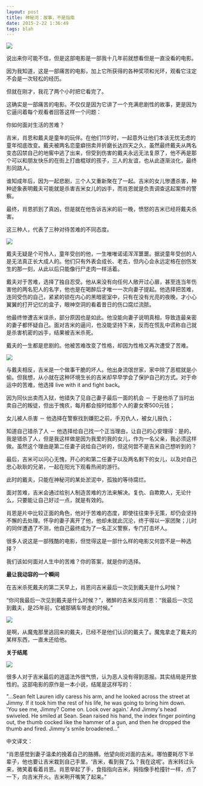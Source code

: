 ```yaml
---
layout: post
title: 神秘河：故事，不是指南
date: 2015-2-22 1:36:49
tags: blah
---
```

![](http://that-boy.qiniudn.com/2015/mysticriver-04.png)

说出来你可能不信，但是这部电影是一部我十几年前就想看但是一直没看的电影。

因为我知道，这是一部痛苦的电影，加上它所获得的各种奖项和光环，观看它注定不会是一次轻松的经历。

但就在刚才，我花了两个小时把它看完了。

这确实是一部痛苦的电影。不仅仅是因为它讲了一个充满悲剧性的故事，更是因为它逼问着每个观看者回答这样一个问题：

你如何面对生活的苦难？

吉米，肖恩和戴夫是童年的玩伴。在他们11岁时，一起意外让他们本该无忧无虑的童年彻底改变。戴夫被两名恋童癖拐卖并折磨长达四天之久，虽然最终戴夫从两名变态囚禁自己的地窖中逃了出来，但受到伤害的戴夫永远无法复原了，他不再是那个可以和朋友快乐的在街上打曲棍球的孩子，三人的友谊，也从此逐渐淡化，最终形同路人。

谁知成年后，因为一起悲剧，三个人又重新聚在了一起。吉米的女儿惨遭杀害，种种迹象表明戴夫可能就是杀害吉米女儿的凶手，而肖恩就是负责调查这起案件的警察。

最终，肖恩抓到了真凶，但是就在他告诉吉米的前一晚，愤怒的吉米已经将戴夫杀害。

这三种人，代表了三种对待苦难的不同态度。

![](http://that-boy.qiniudn.com/2015/mysticriver-05.png)

戴夫无疑是个可怜人，童年受创的他，一生唯唯诺诺浑浑噩噩。据说童年受创的人是无法真正长大成人的。他们只有外表会成长、老去，但内心会永远定格在创伤发生的那一刻，从此以后只能像行尸走肉一样活着。

戴夫对于苦难，选择了独自忍受。他从来没有向任何人敞开过心扉，甚至连当年伤害他的两名犯人的名字，他也是在喝醉后才唯一一次向妻子提起。他选择把苦难，连同受伤的自己，紧紧的锁在内心的黑暗密室中，只有在没有光亮的夜晚，才小心翼翼的打开记忆的盒子，眼神空洞的看着昔日的伤口腐烂流脓。

他最终惨遭吉米误杀，部分原因也是如此。他没能向妻子说明真相，导致连最亲密的妻子都怀疑自己。面对吉米的逼问，也没能坚持下来，反而在慌乱中谎称自己就是杀害机密的凶手，结果被吉米杀死。

戴夫的一生都是悲剧的。他被苦难改变了性格，却因为性格又再次遭受了苦难。

![](http://that-boy.qiniudn.com/2015/mysticriver-02.jpg)

与戴夫相反，吉米是一个做事干脆的坏人。他出身流氓世家，家中除了恶棍就是小偷。但我想，从小就在这种环境生长的吉米却早早学会了保护自己的方式。对于命运中的苦难，他选择 live with it and fight back。

因为同伙出卖而入狱，他错失了见自己妻子最后一面的机会 － 于是他杀了当时出卖自己的叛徒，但出于愧疚，每月都会按时给那个人的妻女寄500元钱；

女儿被人杀害 － 他选择在警察找到嫌犯之前，手刃仇人，被女儿报仇；

知道自己错杀了人 － 他选择给自己找一个正当理由，让自己的心安理得：是的，我是错杀了人，但是我这样做是因为我爱的我的女儿，作为一名父亲，我必须这样做。虽然这个理由是第二任妻子说给自己听的，但这何尝不是吉米自己想听到的？

最后，吉米可以问心无愧，开心的和第二任妻子以及两名剩下的女儿，以及对自己忠心耿耿的兄弟，一起在阳光下观看热闹的游行。

此时的戴夫，只能在神秘河的某处淤泥中，孤独的等待腐烂。

面对苦难，吉米会通过给别人制造苦难的方法来解决。复仇、自欺欺人，无论什么，只要能让自己好过一点，就是有效的。

肖恩是片中比较正面的角色，他对于苦难的态度，即使往往束手无策，却仍会坚持不懈的去处理。怀孕的妻子离开了他，他却未就此沉沦，终于得以一家团聚；儿时的同伴遭遇了不测，他自己最终成为了一名正义警察，专门打击坏人。

很多人说这是一部残酷的电影，但觉得这是一部什么样的电影又何尝不是一种选择？

我们该如何面对人生中的苦难？你的答案，就是你的选择。

**最让我动容的一个瞬间**

在吉米杀死戴夫的第二天早上，肖恩问吉米最后一次见到戴夫是什么时候？

“你问我最后一次见到戴夫是什么时候？”，微醉的吉米反问肖恩：“我最后一次见到戴夫，是25年前，它被那辆车带走的时候。”

![](http://that-boy.qiniudn.com/2015/mysticriver-01.jpg)

是啊，从魔鬼那里逃回来的戴夫，已经不是他们认识的戴夫了。魔鬼拿走了戴夫的某样东西，一直未还给他。

**关于结尾**

![](http://that-boy.qiniudn.com/2015/mysticriver-03.jpg)

很多人对于吉米最后的逍遥法外很气愤，认为恶人没有得到恶报。其实结局是开放性的。这部电影的原作是一本小说，结尾是这样写的：

"...Sean felt Lauren idly caress his arm, and he looked across the street at Jimmy. If it took him the rest of his life, he was going to bring him down. 'You see me, Jimmy? Come on. Look over again.' And Jimmy's head swiveled. He smiled at Sean. Sean raised his hand, the index finger pointing out, the thumb cocked like the hammer of a gun, and then he dropped the thumb and fired. Jimmy's smile broadened..."

中文译文：

“肖恩感觉到妻子温柔的挽着自己的胳膊。他望向街对面的吉米。哪怕要耗尽下半辈子，他也要让吉米栽到自己手里。‘吉米，看到我了么？我在这呢’。吉米转过头来，微笑着看着肖恩。肖恩举起了手，食指指向吉米，拇指像手枪撞针一样，点了一下，向吉米开火。吉米咧开嘴笑了起来。”

